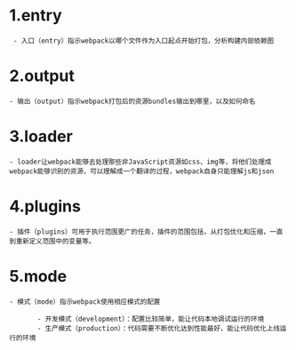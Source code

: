 # 1.entry #

     - 入口（entry）指示webpack以哪个文件作为入口起点开始打包，分析构建内部依赖图

# 2.output #

    - 输出（output）指示webpack打包后的资源bundles输出到哪里，以及如何命名

# 3.loader #

    - loader让webpack能够去处理那些非JavaScript资源如css、img等，将他们处理成webpack能够识别的资源，可以理解成一个翻译的过程，webpack自身只能理解js和json

# 4.plugins #

    - 插件（plugins）可用于执行范围更广的任务，插件的范围包括，从打包优化和压缩，一直到重新定义范围中的变量等。

# 5.mode #

    - 模式（mode）指示webpack使用相应模式的配置

           - 开发模式（development）：配置比较简单，能让代码本地调试运行的环境
           - 生产模式（production）：代码需要不断优化达到性能最好，能让代码优化上线运行的环境